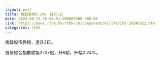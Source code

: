 ```yaml
---
layout: post
title: 韓股高收0.24%　連升3日
date: 2024-08-22 15:06:51.000000000 +08:00
link: https://news.rthk.hk/rthk/ch/component/k2/1767193-20240822.htm
categories: rthk
---
```


南韓股市靠穩，連升3日。

首爾綜合指數收報2707點，升6點，升幅0.24%。
